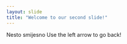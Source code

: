 ```yaml
---
layout: slide
title: "Welcome to our second slide!"
---
```

Nesto smijesno
Use the left arrow to go back!
